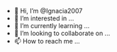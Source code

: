 - 👋 Hi, I’m @Ignacia2007
- 👀 I’m interested in ...
- 🌱 I’m currently learning ...
- 💞️ I’m looking to collaborate on ...
- 📫 How to reach me ...

<!---
Ignacia2007/Ignacia2007 is a ✨ special ✨ repository because its `README.md` (this file) appears on your GitHub profile.
You can click the Preview link to take a look at your changes.
---
